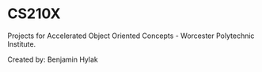 # CS210X

Projects for Accelerated Object Oriented Concepts - Worcester Polytechnic Institute.

Created by: Benjamin Hylak